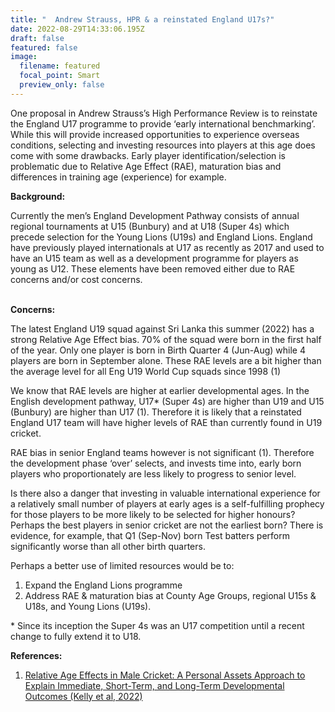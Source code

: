 ```yaml
---
title: "  Andrew Strauss, HPR & a reinstated England U17s?"
date: 2022-08-29T14:33:06.195Z
draft: false
featured: false
image:
  filename: featured
  focal_point: Smart
  preview_only: false
---
```

One proposal in Andrew Strauss’s High Performance Review is to reinstate the England U17 programme to provide ‘early international benchmarking’. While this will provide increased opportunities to experience overseas conditions, selecting and investing resources into players at this age does come with some drawbacks. Early player identification/selection is problematic due to Relative Age Effect (RAE), maturation bias and differences in training age (experience) for example.



**Background:**

Currently the men’s England Development Pathway consists of annual regional tournaments at U15 (Bunbury) and at U18 (Super 4s) which precede selection for the Young Lions (U19s) and England Lions. England have previously played internationals at U17 as recently as 2017 and used to have an U15 team as well as a development programme for players as young as U12. These elements have been removed either due to RAE concerns and/or cost concerns. 

**\
Concerns:**

The latest England U19 squad against Sri Lanka this summer (2022) has a strong Relative Age Effect bias. 70% of the squad were born in the first half of the year. Only one player is born in Birth Quarter 4 (Jun-Aug) while 4 players are born in September alone. These RAE levels are a bit higher than the average level for all Eng U19 World Cup squads since 1998 (1)

We know that RAE levels are higher at earlier developmental ages. In the English development pathway, U17* (Super 4s) are higher than U19 and U15 (Bunbury) are higher than U17 (1). Therefore it is likely that a reinstated England U17 team will have higher levels of RAE than currently found in U19 cricket.

RAE bias in senior England teams however is not significant (1). Therefore the development phase ‘over’ selects, and invests time into, early born players who proportionately are less likely to progress to senior level.

Is there also a danger that investing in valuable international experience for a relatively small number of players at early ages is a self-fulfilling prophecy for those players to be more likely to be selected for higher honours? Perhaps the best players in senior cricket are not the earliest born? There is evidence, for example, that Q1 (Sep-Nov) born Test batters perform significantly worse than all other birth quarters. 

Perhaps a better use of limited resources would be to:

1. Expand the England Lions programme
2. Address RAE & maturation bias at County Age Groups, regional U15s & U18s, and Young Lions (U19s).

\* Since its inception the Super 4s was an U17 competition until a recent change to fully extend it to U18.

**References:**

1. [Relative Age Effects in Male Cricket: A Personal Assets Approach to Explain Immediate, Short-Term, and Long-Term Developmental Outcomes (Kelly et al, 2022)](https://www.mdpi.com/2075-4663/10/3/39)